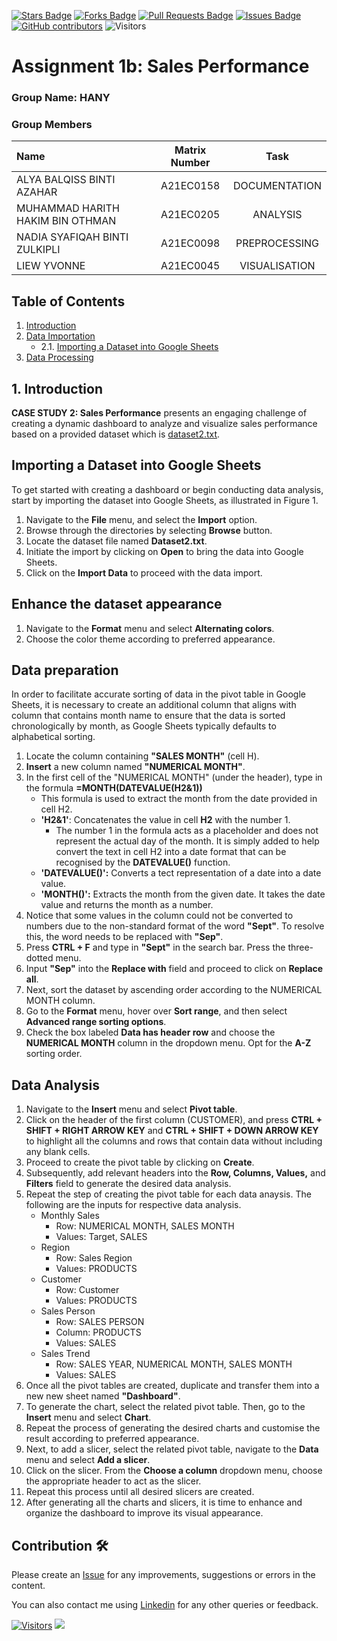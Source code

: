 <a href="https://github.com/drshahizan/BDM/stargazers"><img src="https://img.shields.io/github/stars/drshahizan/BDM" alt="Stars Badge"/></a>
<a href="https://github.com/drshahizan/BDM/network/members"><img src="https://img.shields.io/github/forks/drshahizan/BDM" alt="Forks Badge"/></a>
<a href="https://github.com/drshahizan/BDM/pulls"><img src="https://img.shields.io/github/issues-pr/drshahizan/BDM" alt="Pull Requests Badge"/></a>
<a href="https://github.com/drshahizan/BDM"><img src="https://img.shields.io/github/issues/drshahizan/BDM" alt="Issues Badge"/></a>
<a href="https://github.com/drshahizan/BDM/graphs/contributors"><img alt="GitHub contributors" src="https://img.shields.io/github/contributors/drshahizan/BDM?color=2b9348"></a>
![Visitors](https://api.visitorbadge.io/api/visitors?path=https%3A%2F%2Fgithub.com%2Fdrshahizan%2BDM&labelColor=%23d9e3f0&countColor=%23697689&style=flat)

# Assignment 1b: Sales Performance

### Group Name: HANY
### Group Members

| Name                                     | Matrix Number | Task |
| :---------------------------------------- | :-------------: | :-------------: |
| ALYA BALQISS BINTI AZAHAR             |A21EC0158      | DOCUMENTATION     |
| MUHAMMAD HARITH HAKIM BIN OTHMAN              | A21EC0205     | ANALYSIS     |
|NADIA SYAFIQAH BINTI ZULKIPLI|A21EC0098      | PREPROCESSING     |
| LIEW YVONNE              |A21EC0045      | VISUALISATION     |

## Table of Contents
1. [Introduction](#introduction)
2. [Data Importation](#data-importation)
   - 2.1. [Importing a Dataset into Google Sheets](#importing-a-dataset-into-google-sheets)
3. [Data Processing](#data-preprocessing)

## 1. Introduction 
**CASE STUDY 2: Sales Performance** presents an engaging challenge of creating a dynamic dashboard to analyze and visualize sales performance based on a provided dataset which is [dataset2.txt](path/to/dataset2.txt).

## Importing a Dataset into Google Sheets
To get started with creating a dashboard or begin conducting data analysis, start by importing the dataset into Google Sheets, as illustrated in Figure 1. 
  1. Navigate to the **File** menu, and select the **Import** option.
  2. Browse through the directories by selecting **Browse** button.
  3. Locate the dataset file named **Dataset2.txt**.
  4. Initiate the import by clicking on **Open** to bring the data into Google Sheets.
  5. Click on the **Import Data** to proceed with the data import.

## Enhance the dataset appearance
  1. Navigate to the **Format** menu and select **Alternating colors**.
  2. Choose the color theme according to preferred appearance.

## Data preparation
In order to facilitate accurate sorting of data in the pivot table in Google Sheets, it is necessary to create an additional column that aligns with column that contains month name to ensure that the data is sorted chronologically by month, as Google Sheets typically defaults to alphabetical sorting.
  1. Locate the column containing **"SALES MONTH"** (cell H).
  2. **Insert** a new column named **"NUMERICAL MONTH"**.
  3. In the first cell of the "NUMERICAL MONTH" (under the header), type in the formula **=MONTH(DATEVALUE(H2&1))**
     - This formula is used to extract the month from the date provided in cell H2.
     - **'H2&1'**: Concatenates the value in cell **H2** with the number 1.
       - The number 1 in the formula acts as a placeholder and does not represent the actual day of the month. It is simply added to help convert the text in cell H2 into a date format that can be recognised by the **DATEVALUE()** function.
     - **'DATEVALUE()':** Converts a tect representation of a date into a date value.
     - **'MONTH()':** Extracts the month from the given date. It takes the date value and returns the month as a number.
  4. Notice that some values in the column could not be converted to numbers due to the non-standard format of the word **"Sept"**. To resolve this, the word needs to be replaced with **"Sep"**.
  5. Press **CTRL + F** and type in **"Sept"** in the search bar. Press the three-dotted menu.
  6. Input **"Sep"** into the **Replace with** field and proceed to click on **Replace all**.
  7. Next, sort the dataset by ascending order according to the NUMERICAL MONTH column.
  8. Go to the **Format** menu, hover over **Sort range**, and then select **Advanced range sorting options**.
  9. Check the box labeled **Data has header row** and choose the **NUMERICAL MONTH** column in the dropdown menu. Opt for the **A-Z** sorting order.

## Data Analysis
  1. Navigate to the **Insert** menu and select **Pivot table**.
  2. Click on the header of the first column (CUSTOMER), and press **CTRL + SHIFT + RIGHT ARROW KEY** and **CTRL + SHIFT + DOWN ARROW KEY** to highlight all the columns and rows that contain data without including any blank cells.
  3. Proceed to create the pivot table by clicking on **Create**.
  4. Subsequently, add relevant headers into the **Row, Columns, Values,** and **Filters** field to generate the desired data analysis.
  5. Repeat the step of creating the pivot table for each data anaysis. The following are the inputs for respective data analysis.
     - Monthly Sales
       - Row: NUMERICAL MONTH, SALES MONTH
       - Values: Target, SALES
     - Region
       - Row: Sales Region
       - Values: PRODUCTS
     - Customer
       - Row: Customer
       - Values: PRODUCTS
     - Sales Person
       - Row: SALES PERSON
       - Column: PRODUCTS
       - Values: SALES
     - Sales Trend
       - Row: SALES YEAR, NUMERICAL MONTH, SALES MONTH
       - Values: SALES
  7. Once all the pivot tables are created, duplicate and transfer them into a new new sheet named **"Dashboard"**.
  8. To generate the chart, select the related pivot table. Then, go to the **Insert** menu and select **Chart**.
  9. Repeat the process of generating the desired charts and customise the result according to preferred appearance.
  10. Next, to add a slicer, select the related pivot table, navigate to the **Data** menu and select **Add a slicer**.
  11. Click on the slicer. From the **Choose a column** dropdown menu, choose the appropriate header to act as the slicer.
  12. Repeat this process until all desired slicers are created.
  13. After generating all the charts and slicers, it is time to enhance and organize the dashboard to improve its visual appearance.
## Contribution 🛠️
Please create an [Issue](https://github.com/drshahizan/BDM/issues) for any improvements, suggestions or errors in the content.

You can also contact me using [Linkedin](https://www.linkedin.com/in/drshahizan/) for any other queries or feedback.

[![Visitors](https://api.visitorbadge.io/api/visitors?path=https%3A%2F%2Fgithub.com%2Fdrshahizan&labelColor=%23697689&countColor=%23555555&style=plastic)](https://visitorbadge.io/status?path=https%3A%2F%2Fgithub.com%2Fdrshahizan)
![](https://hit.yhype.me/github/profile?user_id=81284918)




